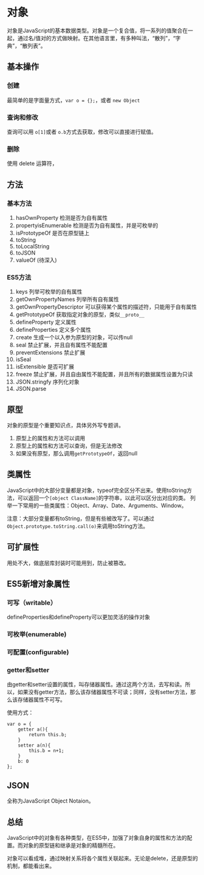 # 对象
对象是JavaScript的基本数据类型。对象是一个复合值，将一系列的值聚合在一起，通过名/值对的方式做映射。在其他语言里，有多种叫法，“散列”，“字典”，“散列表”。
## 基本操作
### 创建
最简单的是字面量方式，`var o = {};`，或者 `new Object`
### 查询和修改
查询可以用 `o[1]`或者 `o.b`方式去获取，修改可以直接进行赋值。

### 删除
使用 delete 运算符，
## 方法

### 基本方法
1. hasOwnProperty  检测是否为自有属性
2. propertyisEnumerable  检测是否为自有属性，并是可枚举的
3. isPrototypeOf  是否在原型链上
4. toString
5. toLocalString
6. toJSON
7. valueOf  (待深入)

### ES5方法
1. keys  列举可枚举的自有属性
2. getOwnPropertyNames 列举所有自有属性
3. getOwnPropertyDescriptor 可以获得某个属性的描述符，只能用于自有属性
4. getPrototypeOf 获取指定对象的原型，类似`__proto__`
5. defineProperty 定义属性
6. defineProperties 定义多个属性
7. create 生成一个以入参为原型的对象，可以传null
8. seal   禁止扩展，并且自有属性不能配置
9. preventExtensions  禁止扩展
10. isSeal     
11. isExtensible 是否可扩展
12. freeze 禁止扩展，并且自由属性不能配置，并且所有的数据属性设置为只读
13. JSON.stringfy 序列化对象
14. JSON.parse  

## 原型
对象的原型是个重要知识点，具体另外写专题讲。
1. 原型上的属性和方法可以调用
2. 原型上的属性和方法可以查询，但是无法修改
3. 如果没有原型，那么调用`getPrototypeOf`，返回null

## 类属性
JavaScript中的大部分变量都是对象，typeof完全区分不出来。使用toString方法，可以返回一个`[object ClassName]`的字符串，以此可以区分出对应的类。
列举一下常用的一些类属性：Object、Array、Date、Arguments、Window。

注意：大部分变量都有toString，但是有些被改写了。可以通过`Object.prototype.toString.call(o)`来调用toString方法。

## 可扩展性
用处不大，做底层库封装时可能用到，防止被篡改。
## ES5新增对象属性

### 可写（writable）
defineProperties和defineProperty可以更加灵活的操作对象
### 可枚举(enumerable)
### 可配置(configurable)
### getter和setter
由getter和setter设置的属性，叫存储器属性。通过这两个方法，去写和读。所以，如果没有getter方法，那么该存储器属性不可读；同样，没有setter方法，那么该存储器属性不可写。

使用方式：

```
var o = {
    getter a(){
        return this.b;
    }
    setter a(n){
        this.b = n+1; 
    }
    b: 0
};
```

## JSON
全称为JavaScript Object Notaion。



## 总结
JavaScript中的对象有各种类型，在ES5中，加强了对象自身的属性和方法的配置。而对象的原型链和继承是对象的精髓所在。

对象可以看成堆，通过映射关系将各个属性关联起来。无论是delete，还是原型的机制，都能看出来。

